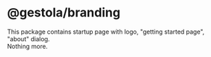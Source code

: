 # @gestola/branding

This package contains startup page with logo, "getting started page", "about" dialog.  
Nothing more.

